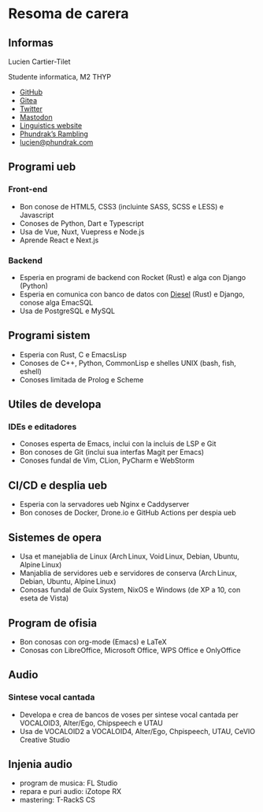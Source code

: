 # Resoma de carera
## Informas
Lucien Cartier-Tilet

Studente informatica, M2 THYP

- [GitHub](https://github.com/Phundrak)
- [Gitea](https://labs.phundrak.com) <Badge type="warning" text="loca ueb personal" vertical="middle" />
- [Twitter](https://twitter.com/phundrak)
- [Mastodon](https://fosstodon.org/@phundrak)
- [Linguistics website](https://conlang.phundrak.com)
- [Phundrak’s Rambling](https://blog.phundrak.com) <Badge type="tip" text="blog" vertical="middle" />
- [lucien@phundrak.com](mailto:lucien@phundrak.com) <Badge type="tip" text="eposta" vertical="middle" />

## Programi ueb
### Front-end
- Bon conose de HTML5, CSS3 (incluinte SASS, SCSS e LESS) e Javascript
- Conoses de Python, Dart e Typescript
- Usa de Vue, Nuxt, Vuepress e Node.js
- Aprende React e Next.js

### Backend
- Esperia en programi de backend con Rocket (Rust) e alga con Django (Python)
- Esperia en comunica con banco de datos con
  [Diesel](https://diesel.rs) (Rust) e Django, conose alga EmacSQL
- Usa de PostgreSQL e MySQL

## Programi sistem
- Esperia con Rust, C e EmacsLisp
- Conoses de C++, Python, CommonLisp e shelles UNIX (bash, fish, eshell)
- Conoses limitada de Prolog e Scheme

## Utiles de developa
### IDEs e editadores
- Conoses esperta de Emacs, inclui con la incluis de LSP e Git
- Bon conoses de Git (inclui sua interfas Magit per Emacs)
- Conoses fundal de Vim, CLion, PyCharm e WebStorm

## CI/CD e desplia ueb
- Esperia con la servadores ueb Nginx e Caddyserver
- Bon conoses de Docker, Drone.io e GitHub Actions per despia ueb

## Sistemes de opera
- Usa et manejablia de Linux (Arch Linux, Void Linux, Debian, Ubuntu,
  Alpine Linux)
- Manjablia de servidores ueb e servidores de conserva (Arch Linux,
  Debian, Ubuntu, Alpine Linux)
- Conosas fundal de Guix System, NixOS e Windows (de XP a 10, con
  eseta de Vista)

## Program de ofisia
- Bon conosas con org-mode (Emacs) e LaTeX
- Conosas con LibreOffice, Microsoft Office, WPS Office e OnlyOffice

## Audio
### Sintese vocal cantada
- Developa e crea de bancos de voses per sintese vocal cantada per
  VOCALOID3, Alter/Ego, Chipspeech e UTAU
- Usa de VOCALOID2 a VOCALOID4, Alter/Ego, Chpispeech, UTAU, CeVIO
  Creative Studio

## Injenia audio
- program de musica: FL Studio
- repara e puri audio: iZotope RX
- mastering: T-RackS CS
